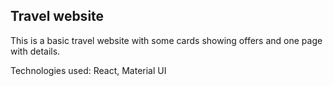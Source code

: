 ## Travel website

This is a basic travel website with some cards showing offers and one page with details.

Technologies used: React, Material UI
